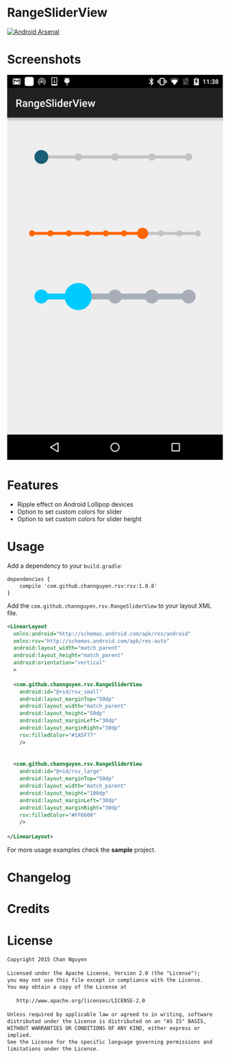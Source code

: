 # RangeSliderView
[![Android Arsenal](https://img.shields.io/badge/Android%20Arsenal-RangeSliderView-green.svg?style=flat)](https://android-arsenal.com/details/1/2511)

# Screenshots
![Main screen](/screenshots/sc.png)

# Features
- Ripple effect on Android Lollipop devices
- Option to set custom colors for slider
- Option to set custom colors for slider height

# Usage
Add a dependency to your `build.gradle`:
```
dependencies {
    compile 'com.github.channguyen.rsv:rsv:1.0.0'
}
```
Add the `com.github.channguyen.rsv.RangeSliderView` to your layout XML file.
```XML
<LinearLayout
  xmlns:android="http://schemas.android.com/apk/res/android"
  xmlns:rsv="http://schemas.android.com/apk/res-auto"
  android:layout_width="match_parent"
  android:layout_height="match_parent"
  android:orientation="vertical"
  >

  <com.github.channguyen.rsv.RangeSliderView
    android:id="@+id/rsv_small"
    android:layout_marginTop="50dp"
    android:layout_width="match_parent"
    android:layout_height="50dp"
    android:layout_marginLeft="30dp"
    android:layout_marginRight="30dp"
    rsv:filledColor="#1A5F77"
    />


  <com.github.channguyen.rsv.RangeSliderView
    android:id="@+id/rsv_large"
    android:layout_marginTop="50dp"
    android:layout_width="match_parent"
    android:layout_height="100dp"
    android:layout_marginLeft="30dp"
    android:layout_marginRight="30dp"
    rsv:filledColor="#FF6600"
    />

</LinearLayout>
```

For more usage examples check the **sample** project.

# Changelog

# Credits

# License
```
Copyright 2015 Chan Nguyen

Licensed under the Apache License, Version 2.0 (the "License");
you may not use this file except in compliance with the License.
You may obtain a copy of the License at

   http://www.apache.org/licenses/LICENSE-2.0

Unless required by applicable law or agreed to in writing, software
distributed under the License is distributed on an "AS IS" BASIS,
WITHOUT WARRANTIES OR CONDITIONS OF ANY KIND, either express or implied.
See the License for the specific language governing permissions and
limitations under the License.
```
